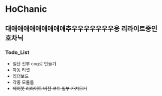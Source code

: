 # HoChanic
## 대애애애애애애애애애추우우우우우우우웅 리라이트중인 호차닉
### Todo_List
- 일단 전부 cog로 만들기
- 자동 리셋
- 리더보드
- 각종 모듈들
- ~~제이봇 리라이트 버전 코드 일부 가져오기~~
